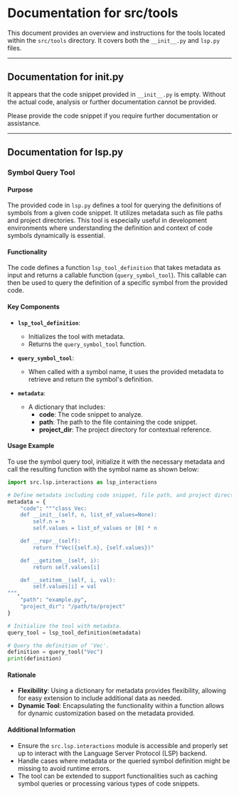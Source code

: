 # Documentation for src/tools

This document provides an overview and instructions for the tools located within the `src/tools` directory. It covers both the `__init__.py` and `lsp.py` files.

---

## Documentation for __init__.py

It appears that the code snippet provided in `__init__.py` is empty. Without the actual code, analysis or further documentation cannot be provided.

Please provide the code snippet if you require further documentation or assistance.

---

## Documentation for lsp.py

### Symbol Query Tool

#### Purpose
The provided code in `lsp.py` defines a tool for querying the definitions of symbols from a given code snippet. It utilizes metadata such as file paths and project directories. This tool is especially useful in development environments where understanding the definition and context of code symbols dynamically is essential.

#### Functionality
The code defines a function `lsp_tool_definition` that takes metadata as input and returns a callable function (`query_symbol_tool`). This callable can then be used to query the definition of a specific symbol from the provided code.

#### Key Components
- **`lsp_tool_definition`**: 
  - Initializes the tool with metadata.
  - Returns the `query_symbol_tool` function.
  
- **`query_symbol_tool`**: 
  - When called with a symbol name, it uses the provided metadata to retrieve and return the symbol's definition.
  
- **`metadata`**: 
  - A dictionary that includes:
    - **code**: The code snippet to analyze.
    - **path**: The path to the file containing the code snippet.
    - **project_dir**: The project directory for contextual reference.

#### Usage Example
To use the symbol query tool, initialize it with the necessary metadata and call the resulting function with the symbol name as shown below:

```python
import src.lsp.interactions as lsp_interactions

# Define metadata including code snippet, file path, and project directory.
metadata = {
    "code": """class Vec:
    def __init__(self, n, list_of_values=None):
        self.n = n
        self.values = list_of_values or [0] * n

    def __repr__(self):
        return f"Vec({self.n}, {self.values})"

    def __getitem__(self, i):
        return self.values[i]

    def __setitem__(self, i, val):
        self.values[i] = val
""",
    "path": "example.py",
    "project_dir": "/path/to/project"
}

# Initialize the tool with metadata.
query_tool = lsp_tool_definition(metadata)

# Query the definition of 'Vec'.
definition = query_tool("Vec")
print(definition)
```

#### Rationale
- **Flexibility**: Using a dictionary for metadata provides flexibility, allowing for easy extension to include additional data as needed.
- **Dynamic Tool**: Encapsulating the functionality within a function allows for dynamic customization based on the metadata provided.

#### Additional Information
- Ensure the `src.lsp.interactions` module is accessible and properly set up to interact with the Language Server Protocol (LSP) backend.
- Handle cases where metadata or the queried symbol definition might be missing to avoid runtime errors.
- The tool can be extended to support functionalities such as caching symbol queries or processing various types of code snippets.